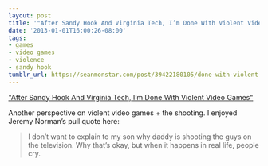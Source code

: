 ```yaml
---
layout: post
title: '"After Sandy Hook And Virginia Tech, I’m Done With Violent Video Games"'
date: '2013-01-01T16:00:26-08:00'
tags:
- games
- video games
- violence
- sandy hook
tumblr_url: https://seanmonstar.com/post/39422180105/done-with-violent-games
---
```

["After Sandy Hook And Virginia Tech, I’m Done With Violent Video Games"](http://kotaku.com/5970039/after-sandy-hook-and-virginia-tech-im-done-with-violent-video-games)  

Another perspective on violent video games + the shooting. I enjoyed Jeremy Norman’s pull quote here:

> I don’t want to explain to my son why daddy is shooting the guys on the television. Why that’s okay, but when it happens in real life, people cry.

